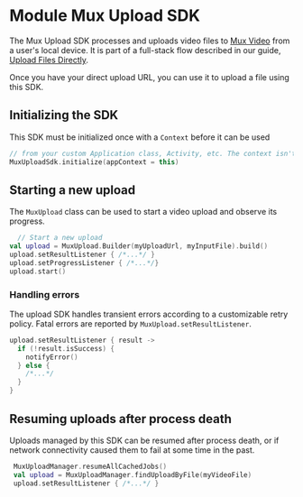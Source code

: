 # Module Mux Upload SDK

The Mux Upload SDK processes and uploads video files to [Mux Video](https://www.mux.com/) from a
user's local
device. It is part of a full-stack flow described in our
guide, [Upload Files Directly](https://docs.mux.com/guides/video/upload-files-directly).

Once you have your direct upload URL, you can use it to upload a file using this SDK.

## Initializing the SDK

This SDK must be initialized once with a `Context` before it can be used

```kotlin
// from your custom Application class, Activity, etc. The context isn't saved
MuxUploadSdk.initialize(appContext = this)
```

## Starting a new upload

The `MuxUpload` class can be used to start a video upload and observe its progress.

```kotlin
  // Start a new upload
val upload = MuxUpload.Builder(myUploadUrl, myInputFile).build()
upload.setResultListener { /*...*/ }
upload.setProgressListener { /*...*/}
upload.start()
```

### Handling errors

The upload SDK handles transient errors according to a customizable retry policy. Fatal errors are
reported by `MuxUpload.setResultListener`. 

```kotlin
upload.setResultListener { result ->
  if (!result.isSuccess) {
    notifyError()
  } else {
    /*...*/
  }
}
```

## Resuming uploads after process death

Uploads managed by this SDK can be resumed after process death, or if network connectivity caused 
them to fail at some time in the past.
```kotlin
 MuxUploadManager.resumeAllCachedJobs()
 val upload = MuxUploadManager.findUploadByFile(myVideoFile)
 upload.setResultListener { /*...*/ }
```
